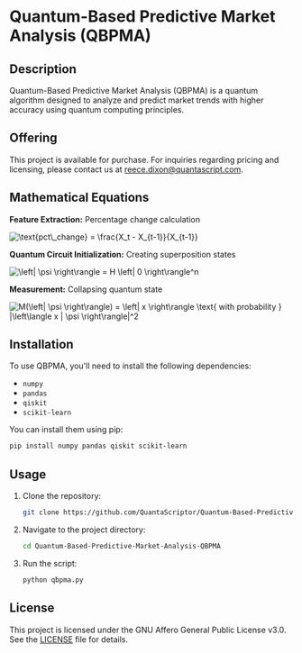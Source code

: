 # Quantum-Based Predictive Market Analysis (QBPMA)

## Description
Quantum-Based Predictive Market Analysis (QBPMA) is a quantum algorithm designed to analyze and predict market trends with higher accuracy using quantum computing principles.

## Offering
This project is available for purchase. For inquiries regarding pricing and licensing, please contact us at [reece.dixon@quantascript.com](mailto:reece.dixon@quantascript.com).

<h2>Mathematical Equations</h2>

<p><b>Feature Extraction:</b> Percentage change calculation</p>
<img src="https://latex.codecogs.com/svg.latex?\text{pct\_change}%20=%20\frac{X_t%20-%20X_{t-1}}{X_{t-1}}" title="\text{pct\_change} = \frac{X_t - X_{t-1}}{X_{t-1}}" />

<p><b>Quantum Circuit Initialization:</b> Creating superposition states</p>
<img src="https://latex.codecogs.com/svg.latex?\left|%20\psi%20\right\rangle%20=%20H%20\left|%200%20\right\rangle^n" title="\left| \psi \right\rangle = H \left| 0 \right\rangle^n" />

<p><b>Measurement:</b> Collapsing quantum state</p>
<img src="https://latex.codecogs.com/svg.latex?M(\left|%20\psi%20\right\rangle)%20=%20\left|%20x%20\right\rangle%20\text{%20with%20probability%20}%20|\left\langle%20x%20|%20\psi%20\right\rangle|^2" title="M(\left| \psi \right\rangle) = \left| x \right\rangle \text{ with probability } |\left\langle x | \psi \right\rangle|^2" />

## Installation
To use QBPMA, you'll need to install the following dependencies:
- `numpy`
- `pandas`
- `qiskit`
- `scikit-learn`

You can install them using pip:
```bash
pip install numpy pandas qiskit scikit-learn
```

## Usage
1. Clone the repository:
   ```bash
   git clone https://github.com/QuantaScriptor/Quantum-Based-Predictive-Market-Analysis-QBPMA.git
   ```
2. Navigate to the project directory:
   ```bash
   cd Quantum-Based-Predictive-Market-Analysis-QBPMA
   ```
3. Run the script:
   ```bash
   python qbpma.py
   ```

## License
This project is licensed under the GNU Affero General Public License v3.0. See the [LICENSE](LICENSE) file for details.

